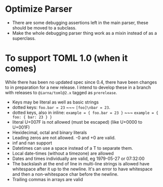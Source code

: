 # Optimize Parser

* There are some debugging assertions left in the main parser, these should be moved to a subclass.
* Make the whole debugging parser thing work as a mixin instead of as a superclass.

# To support TOML 1.0 (when it comes)

While there has been no updated spec since 0.4, there have been changes to
in preparation for a new release.  I intend to develop these in a branch with releases
to `@iarna/toml@2.x` tagged as `prerelease`.

* Keys may be literal as well as basic strings
* dotted keys: `foo.bar = 23` ~~~ `[foo]\nbar = 23`.
* dotted keys, also in inline: `example = { foo.bar = 23 }` ~~~ `example = { foo: { bar: 23 } }`
* literal U+007F is not allowed (must be escaped) (like U+0000 to U+001F)
* Hexidecimal, octal and binary literals
* Leading zeros are not allowed. -0 and +0 are valid.
* inf and nan support
* Datetimes can use a space instead of a T to separate them.
* Local date-times (without a timezone) are allowed
* Dates and times individually are valid, eg 1979-05-27 or 07:32:00
* The backslash at the end of line in multi-line strings is allowed have
  whitespace after it up to the newline.
  It's an error to have whitespace and then a non-whitespace char before the
  newline.
* Trailing commas in arrays are valid
